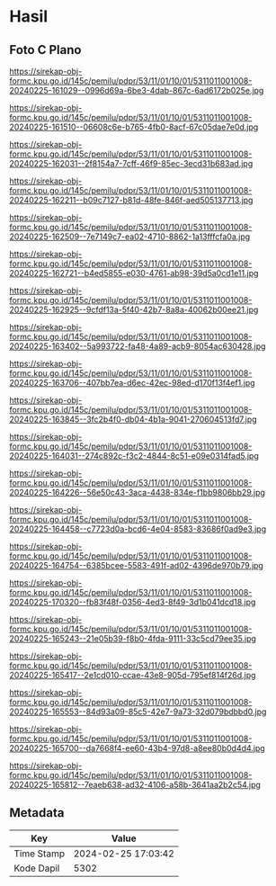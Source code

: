 # Hasil

## Foto C Plano

https://sirekap-obj-formc.kpu.go.id/145c/pemilu/pdpr/53/11/01/10/01/5311011001008-20240225-161029--0996d69a-6be3-4dab-867c-6ad6172b025e.jpg

https://sirekap-obj-formc.kpu.go.id/145c/pemilu/pdpr/53/11/01/10/01/5311011001008-20240225-161510--06608c6e-b765-4fb0-8acf-67c05dae7e0d.jpg

https://sirekap-obj-formc.kpu.go.id/145c/pemilu/pdpr/53/11/01/10/01/5311011001008-20240225-162031--2f8154a7-7cff-46f9-85ec-3ecd31b683ad.jpg

https://sirekap-obj-formc.kpu.go.id/145c/pemilu/pdpr/53/11/01/10/01/5311011001008-20240225-162211--b09c7127-b81d-48fe-846f-aed505137713.jpg

https://sirekap-obj-formc.kpu.go.id/145c/pemilu/pdpr/53/11/01/10/01/5311011001008-20240225-162509--7e7149c7-ea02-4710-8862-1a13fffcfa0a.jpg

https://sirekap-obj-formc.kpu.go.id/145c/pemilu/pdpr/53/11/01/10/01/5311011001008-20240225-162721--b4ed5855-e030-4761-ab98-39d5a0cd1e11.jpg

https://sirekap-obj-formc.kpu.go.id/145c/pemilu/pdpr/53/11/01/10/01/5311011001008-20240225-162925--9cfdf13a-5f40-42b7-8a8a-40062b00ee21.jpg

https://sirekap-obj-formc.kpu.go.id/145c/pemilu/pdpr/53/11/01/10/01/5311011001008-20240225-163402--5a993722-fa48-4a89-acb9-8054ac630428.jpg

https://sirekap-obj-formc.kpu.go.id/145c/pemilu/pdpr/53/11/01/10/01/5311011001008-20240225-163706--407bb7ea-d6ec-42ec-98ed-d170f13f4ef1.jpg

https://sirekap-obj-formc.kpu.go.id/145c/pemilu/pdpr/53/11/01/10/01/5311011001008-20240225-163845--3fc2b4f0-db04-4b1a-9041-270604513fd7.jpg

https://sirekap-obj-formc.kpu.go.id/145c/pemilu/pdpr/53/11/01/10/01/5311011001008-20240225-164031--274c892c-f3c2-4844-8c51-e09e0314fad5.jpg

https://sirekap-obj-formc.kpu.go.id/145c/pemilu/pdpr/53/11/01/10/01/5311011001008-20240225-164226--56e50c43-3aca-4438-834e-f1bb9806bb29.jpg

https://sirekap-obj-formc.kpu.go.id/145c/pemilu/pdpr/53/11/01/10/01/5311011001008-20240225-164458--c7723d0a-bcd6-4e04-8583-83686f0ad9e3.jpg

https://sirekap-obj-formc.kpu.go.id/145c/pemilu/pdpr/53/11/01/10/01/5311011001008-20240225-164754--6385bcee-5583-491f-ad02-4396de970b79.jpg

https://sirekap-obj-formc.kpu.go.id/145c/pemilu/pdpr/53/11/01/10/01/5311011001008-20240225-170320--fb83f48f-0356-4ed3-8f49-3d1b041dcd18.jpg

https://sirekap-obj-formc.kpu.go.id/145c/pemilu/pdpr/53/11/01/10/01/5311011001008-20240225-165243--21e05b39-f8b0-4fda-9111-33c5cd79ee35.jpg

https://sirekap-obj-formc.kpu.go.id/145c/pemilu/pdpr/53/11/01/10/01/5311011001008-20240225-165417--2e1cd010-ccae-43e8-905d-795ef814f26d.jpg

https://sirekap-obj-formc.kpu.go.id/145c/pemilu/pdpr/53/11/01/10/01/5311011001008-20240225-165553--84d93a09-85c5-42e7-9a73-32d079bdbbd0.jpg

https://sirekap-obj-formc.kpu.go.id/145c/pemilu/pdpr/53/11/01/10/01/5311011001008-20240225-165700--da7668f4-ee60-43b4-97d8-a8ee80b0d4d4.jpg

https://sirekap-obj-formc.kpu.go.id/145c/pemilu/pdpr/53/11/01/10/01/5311011001008-20240225-165812--7eaeb638-ad32-4106-a58b-3641aa2b2c54.jpg


## Metadata

| Key        | Value               |
| ---------- | ------------------- |
| Time Stamp | 2024-02-25 17:03:42 |
| Kode Dapil | 5302                |



